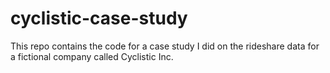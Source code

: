 # cyclistic-case-study
This repo contains the code for a case study I did on the rideshare data for a fictional company called Cyclistic Inc.
